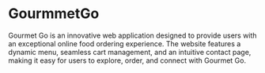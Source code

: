# GourmmetGo
Gourmet Go is an innovative web application designed to provide users with an exceptional online food ordering experience. The website features a dynamic menu, seamless cart management, and an intuitive contact page, making it easy for users to explore, order, and connect with Gourmet Go.
